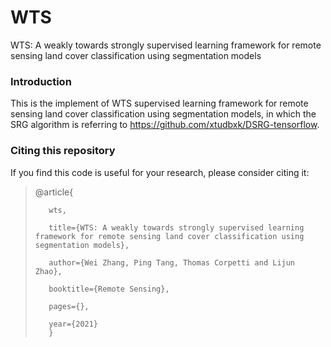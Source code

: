# WTS
WTS: A weakly towards strongly supervised learning framework for remote sensing land cover classification using segmentation models

### Introduction
This is the implement of WTS supervised learning framework for remote sensing land cover classification using segmentation models, in which the SRG algorithm is referring to  https://github.com/xtudbxk/DSRG-tensorflow.

### Citing this repository
If you find this code is useful for your research, please consider citing it:
> 
>
> @article{
> 
>        wts,  
> 
>        title={WTS: A weakly towards strongly supervised learning framework for remote sensing land cover classification using segmentation models},
>
>        author={Wei Zhang, Ping Tang, Thomas Corpetti and Lijun Zhao},
>
>        booktitle={Remote Sensing},
>
>        pages={},
>
>        year={2021}
>        }
